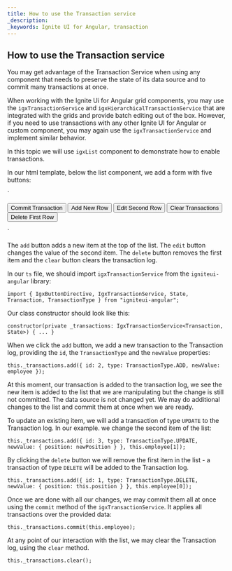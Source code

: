 ```yaml
---
title: How to use the Transaction service
_description: 
_keywords: Ignite UI for Angular, transaction
---
```


## How to use the Transaction service

You may get advantage of the Transaction Service when using any component that needs to preserve the state of its data source and to commit many transactions at once. 

When working with the Ignite Ui for Angular grid components, you may use the `igxTransactionService` and `igxHierarchicalTransactionService` that are integrated with the grids and provide batch editing out of the box. However, if you need to use transactions with any other Ignite UI for Angular or custom component, you may again use the `igxTransactionService` and implement similar behavior. 

In this topic we will use `igxList` component to demonstrate how to enable transactions.

In our html template, below the list component, we add a form with five buttons:

`
<form #buttonsForm class="options">
    <button igxButton (click)="onCommit($event)">Commit Transaction</button>
    <button #add igxButton (click)="onAdd($event)" class="add">Add New Row</button>
    <button #edit igxButton (click)="onEdit($event)" class="edit">Edit Second Row</button>
    <button #clear igxButton (click)="onClear($event)" class="clear">Clear Transactions</button>
    <button #delete igxButton (click)="onDelete($event)">Delete First Row</button>
</form>
`

The `add` button adds a new item at the top of the list. The `edit` button changes the value of the second item. The `delete` button removes the first item and the `clear` button clears the transaction log.

In our `ts` file, we should import `igxTransactionService` from the `igniteui-angular` library:

`import { IgxButtonDirective, IgxTransactionService, State, Transaction, TransactionType } from "igniteui-angular";`

Our class constructor should look like this:

`constructor(private _transactions: IgxTransactionService<Transaction, State>) { ... }`

When we click the `add` button, we add a new transaction to the Transaction log, providing the `id`, the `TransactionType` and the `newValue` properties: 

`this._transactions.add({ id: 2, type: TransactionType.ADD, newValue: employee });`

At this moment, our transaction is added to the transaction log, we see the new item is added to the list that we are manipulating but the change is still not committed. The data source is not changed yet. We may do additional changes to the list and commit them at once when we are ready.

To update an existing item, we will add a transaction of type `UPDATE` to the Transaction log. In our example. we change the second item of the list:

`this._transactions.add({ id: 3, type: TransactionType.UPDATE, newValue: { position: newPosition } }, this.employee[1]);`

By clicking the `delete` button we will remove the first item in the list - a transaction of type `DELETE` will be added to the Transaction log.

`this._transactions.add({ id: 1, type: TransactionType.DELETE, newValue: { position: this.position } }, this.employee[0]);`

Once we are done with all our changes, we may commit them all at once using the `commit` method of the `igxTransactionService`. It applies all transactions over the provided data:

`this._transactions.commit(this.employee);`

At any point of our interaction with the list, we may clear the Transaction log, using the `clear` method.

`this._transactions.clear();`
